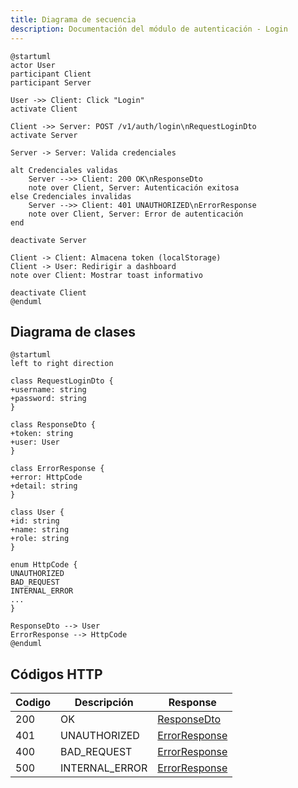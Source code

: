 ```yaml
---
title: Diagrama de secuencia
description: Documentación del módulo de autenticación - Login
---
```


```plantuml
@startuml
actor User
participant Client
participant Server

User ->> Client: Click "Login"
activate Client

Client ->> Server: POST /v1/auth/login\nRequestLoginDto
activate Server

Server -> Server: Valida credenciales

alt Credenciales validas
    Server -->> Client: 200 OK\nResponseDto
    note over Client, Server: Autenticación exitosa
else Credenciales invalidas
    Server -->> Client: 401 UNAUTHORIZED\nErrorResponse
    note over Client, Server: Error de autenticación
end

deactivate Server

Client -> Client: Almacena token (localStorage)
Client -> User: Redirigir a dashboard
note over Client: Mostrar toast informativo

deactivate Client
@enduml
```

## Diagrama de clases

```plantuml
@startuml
left to right direction

class RequestLoginDto {
+username: string
+password: string
}

class ResponseDto {
+token: string
+user: User
}

class ErrorResponse {
+error: HttpCode
+detail: string
}

class User {
+id: string
+name: string
+role: string
}

enum HttpCode {
UNAUTHORIZED
BAD_REQUEST
INTERNAL_ERROR
...
}

ResponseDto --> User
ErrorResponse --> HttpCode
@enduml
```

## Códigos HTTP

| Codigo | Descripción    | Response                                      |
| ------ | -------------- | --------------------------------------------- |
| 200    | OK             | [ResponseDto](/es/interfaces/responsedto)     |
| 401    | UNAUTHORIZED   | [ErrorResponse](/es/interfaces/errorresponse) |
| 400    | BAD_REQUEST    | [ErrorResponse](/es/interfaces/errorresponse) |
| 500    | INTERNAL_ERROR | [ErrorResponse](/es/interfaces/errorresponse) |
